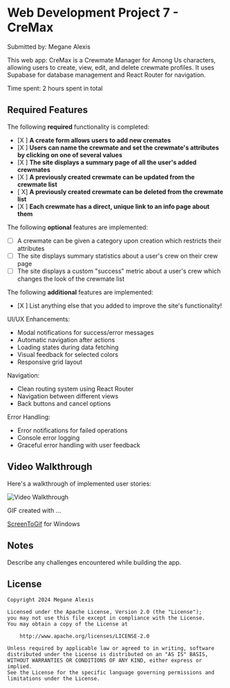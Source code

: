 # Web Development Project 7 - CreMax

Submitted by: Megane Alexis

This web app: CreMax is a Crewmate Manager for Among Us characters, allowing users to create, view, edit, and delete crewmate profiles. It uses Supabase for database management and React Router for navigation.

Time spent: 2 hours spent in total

## Required Features

The following **required** functionality is completed:

- [X ] **A create form allows users to add new cremates**
- [X ] **Users can name the crewmate and set the crewmate's attributes by clicking on one of several values**
- [X ] **The site displays a summary page of all the user's added crewmates**
- [X ] **A previously created crewmate can be updated from the crewmate list**
- [ X] **A previously created crewmate can be deleted from the crewmate list**
- [X ] **Each crewmate has a direct, unique link to an info page about them**

The following **optional** features are implemented:

- [ ] A crewmate can be given a category upon creation which restricts their attributes
- [ ] The site displays summary statistics about a user's crew on their crew page 
- [ ] The site displays a custom "success" metric about a user's crew which changes the look of the crewmate list

The following **additional** features are implemented:

* [X ] List anything else that you added to improve the site's functionality!

UI/UX Enhancements:


- Modal notifications for success/error messages
- Automatic navigation after actions
- Loading states during data fetching
- Visual feedback for selected colors
- Responsive grid layout


Navigation:


- Clean routing system using React Router
- Navigation between different views
- Back buttons and cancel options


Error Handling:


- Error notifications for failed operations
- Console error logging
- Graceful error handling with user feedback

## Video Walkthrough

Here's a walkthrough of implemented user stories:

<img src='http://i.imgur.com/link/to/your/gif/file.gif' title='Video Walkthrough' width='' alt='Video Walkthrough' />


<!-- Replace this with whatever GIF tool you used! -->
GIF created with ...  
<!-- Recommended tools:
[Kap](https://getkap.co/) for macOS
[peek](https://github.com/phw/peek) for Linux. -->
[ScreenToGif](https://www.screentogif.com/) for Windows

## Notes

Describe any challenges encountered while building the app.

## License

    Copyright 2024 Megane Alexis

    Licensed under the Apache License, Version 2.0 (the "License");
    you may not use this file except in compliance with the License.
    You may obtain a copy of the License at

        http://www.apache.org/licenses/LICENSE-2.0

    Unless required by applicable law or agreed to in writing, software
    distributed under the License is distributed on an "AS IS" BASIS,
    WITHOUT WARRANTIES OR CONDITIONS OF ANY KIND, either express or implied.
    See the License for the specific language governing permissions and
    limitations under the License.